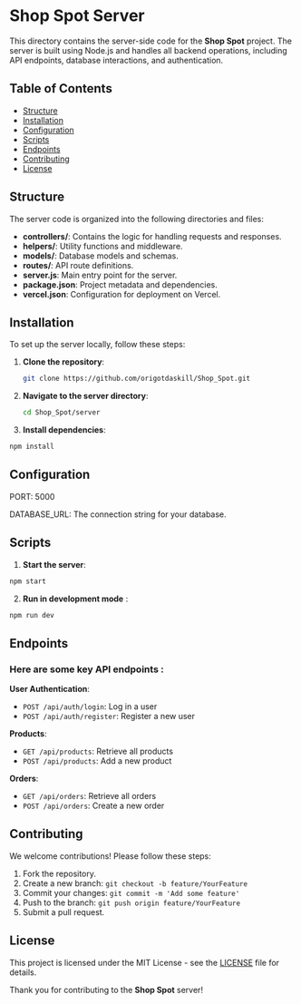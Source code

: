 # Shop Spot Server

This directory contains the server-side code for the **Shop Spot** project. The server is built using Node.js and handles all backend operations, including API endpoints, database interactions, and authentication.

## Table of Contents

- [Structure](#structure)
- [Installation](#installation)
- [Configuration](#configuration)
- [Scripts](#scripts)
- [Endpoints](#endpoints)
- [Contributing](#contributing)
- [License](#license)

## Structure

The server code is organized into the following directories and files:

- **controllers/**: Contains the logic for handling requests and responses.
- **helpers/**: Utility functions and middleware.
- **models/**: Database models and schemas.
- **routes/**: API route definitions.
- **server.js**: Main entry point for the server.
- **package.json**: Project metadata and dependencies.
- **vercel.json**: Configuration for deployment on Vercel.

## Installation

To set up the server locally, follow these steps:

1. **Clone the repository**:

   ```bash
   git clone https://github.com/origotdaskill/Shop_Spot.git
   ```

2. **Navigate to the server directory**:

    ```bash
    cd Shop_Spot/server
    ```
3. **Install dependencies**:
```bash
npm install
```
## Configuration

PORT: 5000 

DATABASE_URL: The connection string for your database.

## Scripts

1. **Start the server**:
```bash
npm start
```
2. **Run in development mode** :
```bash
npm run dev
```

## Endpoints

 ### Here are some key API endpoints :
**User Authentication**:
- `POST /api/auth/login`: Log in a user
- `POST /api/auth/register`: Register a new user

**Products**:
- `GET /api/products`: Retrieve all products
- `POST /api/products`: Add a new product

**Orders**:
- `GET /api/orders`: Retrieve all orders
- `POST /api/orders`: Create a new order

## Contributing
We welcome contributions! Please follow these steps:

1. Fork the repository.
2. Create a new branch: `git checkout -b feature/YourFeature`
3. Commit your changes: `git commit -m 'Add some feature'`
4. Push to the branch: `git push origin feature/YourFeature`
5. Submit a pull request.

## License

This project is licensed under the MIT License - see the [LICENSE](../LICENSE) file for details.

Thank you for contributing to the **Shop Spot** server!